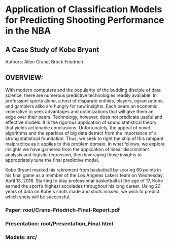 # Application of Classification Models for Predicting Shooting Performance in the NBA

## A Case Study of Kobe Bryant

Authors: Allen Crane, Brock Friedrich


## OVERVIEW:
With modern computers and the popularity of the budding disciple of data science, there are numerous predictive technologies readily available.  In professionl sports alone, a host of disparate entities, players, ogranizations, and gamblers alike are hungry for new insights. Each bears an economic imperative to seek advantages and optimizations that will give them an edge over their peers.  Technology, however, does not predicate useful and effective models.  It is the rigorous application of sound statistical theory that yields actionable conclusions.  Unfortunately, the appeal of novel algorithms and the sparkles of big data detract from the importance of a strong statistical foundation.  Thus, we seek to right the ship of this rampant malpractice as it applies to this problem domain.  In what follows, we explore insights we have garnered from the application of linear discriminant analysis and logistic regression, then leveraging those insights to appropriately tune the final predictive model.

Kobe Bryant marked his retirement from basketball by scoring 60 points in his final game as a member of the Los Angeles Lakers team on Wednesday, April 13, 2016. Starting to play professional basketball at the age of 17, Kobe earned the sport’s highest accolades throughout his long career.  Using 20 years of data on Kobe's shots made and shots missed, we wish to predict which shots will be successful.


### Paper: root/Crane-Friedrich-Final-Report.pdf

### Presentation: root/Presentation_Final.html

### Models: src/